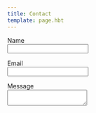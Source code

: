 ```yaml
---
title: Contact
template: page.hbt
---
```


<section class="panel">
	<form>
		<p>
			<label for="name">Name</label><br>
			<input type="text" name="name" id="name">
		</p>
		<p>
			<label for="email">Email</label><br>
			<input type="text" name="email" id="email">
		</p>
		<p>
			<label for="message">Message</label><br>
			<textarea name="message" id="message"></textarea>
		</p>
	</form>
</section>